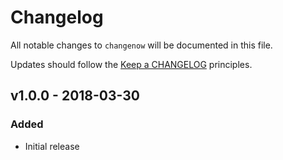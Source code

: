 # Changelog

All notable changes to `changenow` will be documented in this file.

Updates should follow the [Keep a CHANGELOG](http://keepachangelog.com/) principles.

## v1.0.0 - 2018-03-30

### Added
- Initial release
